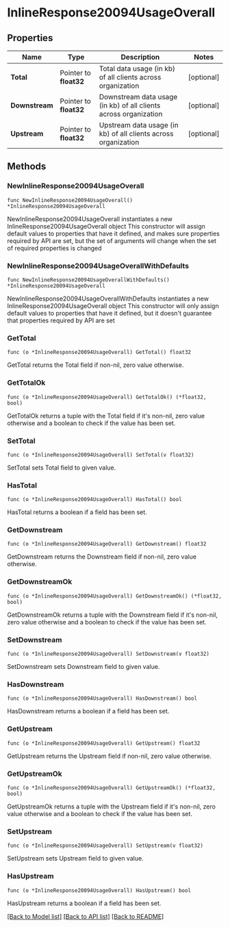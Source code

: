 # InlineResponse20094UsageOverall

## Properties

Name | Type | Description | Notes
------------ | ------------- | ------------- | -------------
**Total** | Pointer to **float32** | Total data usage (in kb) of all clients across organization | [optional] 
**Downstream** | Pointer to **float32** | Downstream data usage (in kb) of all clients across organization | [optional] 
**Upstream** | Pointer to **float32** | Upstream data usage (in kb) of all clients across organization | [optional] 

## Methods

### NewInlineResponse20094UsageOverall

`func NewInlineResponse20094UsageOverall() *InlineResponse20094UsageOverall`

NewInlineResponse20094UsageOverall instantiates a new InlineResponse20094UsageOverall object
This constructor will assign default values to properties that have it defined,
and makes sure properties required by API are set, but the set of arguments
will change when the set of required properties is changed

### NewInlineResponse20094UsageOverallWithDefaults

`func NewInlineResponse20094UsageOverallWithDefaults() *InlineResponse20094UsageOverall`

NewInlineResponse20094UsageOverallWithDefaults instantiates a new InlineResponse20094UsageOverall object
This constructor will only assign default values to properties that have it defined,
but it doesn't guarantee that properties required by API are set

### GetTotal

`func (o *InlineResponse20094UsageOverall) GetTotal() float32`

GetTotal returns the Total field if non-nil, zero value otherwise.

### GetTotalOk

`func (o *InlineResponse20094UsageOverall) GetTotalOk() (*float32, bool)`

GetTotalOk returns a tuple with the Total field if it's non-nil, zero value otherwise
and a boolean to check if the value has been set.

### SetTotal

`func (o *InlineResponse20094UsageOverall) SetTotal(v float32)`

SetTotal sets Total field to given value.

### HasTotal

`func (o *InlineResponse20094UsageOverall) HasTotal() bool`

HasTotal returns a boolean if a field has been set.

### GetDownstream

`func (o *InlineResponse20094UsageOverall) GetDownstream() float32`

GetDownstream returns the Downstream field if non-nil, zero value otherwise.

### GetDownstreamOk

`func (o *InlineResponse20094UsageOverall) GetDownstreamOk() (*float32, bool)`

GetDownstreamOk returns a tuple with the Downstream field if it's non-nil, zero value otherwise
and a boolean to check if the value has been set.

### SetDownstream

`func (o *InlineResponse20094UsageOverall) SetDownstream(v float32)`

SetDownstream sets Downstream field to given value.

### HasDownstream

`func (o *InlineResponse20094UsageOverall) HasDownstream() bool`

HasDownstream returns a boolean if a field has been set.

### GetUpstream

`func (o *InlineResponse20094UsageOverall) GetUpstream() float32`

GetUpstream returns the Upstream field if non-nil, zero value otherwise.

### GetUpstreamOk

`func (o *InlineResponse20094UsageOverall) GetUpstreamOk() (*float32, bool)`

GetUpstreamOk returns a tuple with the Upstream field if it's non-nil, zero value otherwise
and a boolean to check if the value has been set.

### SetUpstream

`func (o *InlineResponse20094UsageOverall) SetUpstream(v float32)`

SetUpstream sets Upstream field to given value.

### HasUpstream

`func (o *InlineResponse20094UsageOverall) HasUpstream() bool`

HasUpstream returns a boolean if a field has been set.


[[Back to Model list]](../README.md#documentation-for-models) [[Back to API list]](../README.md#documentation-for-api-endpoints) [[Back to README]](../README.md)


